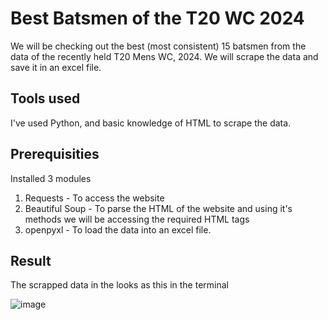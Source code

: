 # Best Batsmen of the T20 WC 2024
We will be checking out the best (most consistent) 15 batsmen from the data of the recently held T20 Mens WC, 2024. We will scrape the data and save it in an excel file.

## Tools used
I've used Python, and basic knowledge of HTML to scrape the data.

## Prerequisities
Installed 3 modules
1. Requests - To access the website
2. Beautiful Soup - To parse the HTML of the website and using it's methods we will be accessing the required HTML tags
3. openpyxl - To load the data into an excel file.

## Result
The scrapped data in the looks as this in the terminal

![image](https://github.com/VimalChamyal/Best-bowlers-of-the-T20-WC-2024/assets/101229988/cf0f0036-e066-4fb4-9f79-a0f32a65b11e)

